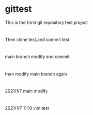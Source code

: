 # gittest
This is the frirst git repository test project
#
Then clone test,and commit test
#
main branch modify and commit
#
then modify main branch again
#
2021/1/7 main modify
#
2021/1/7 11:10 vim test

